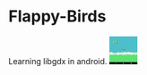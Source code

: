 # Flappy-Birds
Learning libgdx in android.
<img src='Screenshot_1506357672.png' height='50' width='50'/>
